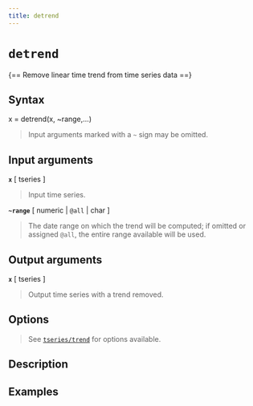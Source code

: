 ```yaml
---
title: detrend
---
```


# `detrend`

{== Remove linear time trend from time series data ==}


## Syntax 

x = detrend(x, ~range,...)
> 
> Input arguments marked with a `~` sign may be omitted.
> 


## Input arguments 

__`x`__ [ tseries ]
> 
> Input time series.
> 

__`~range`__ [ numeric | `@all` | char ]
> 
> The date range on which the
> trend will be computed; if omitted or assigned `@all`, the entire range
> available will be used.
> 

## Output arguments 

__`x`__ [ tseries ]
> 
> Output time series with a trend removed.
>  


## Options 

> 
> See [`tseries/trend`](tseries/trend) for options available.
> 


## Description 



## Examples

```matlab
```

